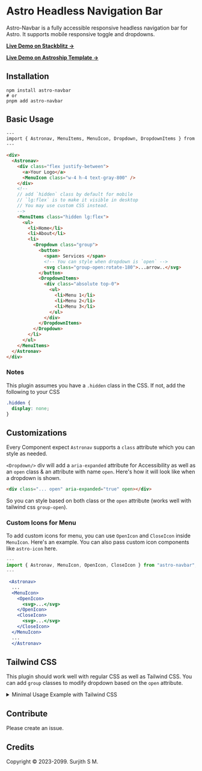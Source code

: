 # Astro Headless Navigation Bar

Astro-Navbar is a fully accessible responsive headless navigation bar for Astro. It supports mobile responsive toggle and dropdowns.

[**Live Demo on Stackblitz →**](https://stackblitz.com/edit/github-jpfnv9?file=src/pages/index.astro)

[**Live Demo on Astroship Template →**](https://astroship.web3templates.com/)

## Installation

```
npm install astro-navbar
# or
pnpm add astro-navbar
```

## Basic Usage

```html
---
import { Astronav, MenuItems, MenuIcon, Dropdown, DropdownItems } from "astro-navbar";
---

<div>
  <Astronav>
    <div class="flex justify-between">
      <a>Your Logo</a>
      <MenuIcon class="w-4 h-4 text-gray-800" />
    </div>
    <!--
    // add `hidden` class by default for mobile
    // `lg:flex` is to make it visible in desktop
    // You may use custom CSS instead.
    -->
    <MenuItems class="hidden lg:flex">
      <ul>
        <li>Home</li>
        <li>About</li>
        <li>
          <Dropdown class="group">
            <button>
              <span> Services </span>
              <!-- You can style when dropdown is `open` -->
              <svg class="group-open:rotate-180">...arrow..</svg>
            </button>
            <DropdownItems>
              <div class="absolute top-0">
                <ul>
                  <li>Menu 1</li>
                  <li>Menu 2</li>
                  <li>Menu 3</li>
                </ul>
              </div>
            </DropdownItems>
          </Dropdown>
        </li>
      </ul>
    </MenuItems>
  </Astronav>
</div>
```

### Notes

This plugin assumes you have a `.hidden` class in the CSS. If not, add the following to your CSS

```css
.hidden {
  display: none;
}
```

## Customizations

Every Component expect `Astronav` supports a `class` attribute which you can style as needed.

`<Dropdown/>` div will add a `aria-expanded` attribute for Accessibility as well as an `open` class & an attribute with name `open`. Here's how it will look like when a dropdown is shown.

```html
<div class="... open" aria-expanded="true" open></div>
```

So you can style based on both class or the `open` attribute (works well with tailwind css `group-open`).

### Custom Icons for Menu

To add custom icons for menu, you can use `OpenIcon` and `CloseIcon` inside `MenuIcon`. Here's an example. You can also pass custom icon components like `astro-icon` here.

```jsx
---
import { Astronav, MenuIcon, OpenIcon, CloseIcon } from "astro-navbar";
---

 <Astronav>
  ...
  <MenuIcon>
    <OpenIcon>
      <svg>...</svg>
    </OpenIcon>
    <CloseIcon>
      <svg>...</svg>
    </CloseIcon>
  </MenuIcon>
  ...
  </Astronav>
```

## Tailwind CSS

This plugin should work well with regular CSS as well as Tailwind CSS. You can add `group` classes to modify dropdown based on the `open` attribute.

<details>
<summary>Minimal Usage Example with Tailwind CSS</summary>

```html
---
import { Astronav, MenuItems, MenuIcon,  Dropdown, DropdownItems } from "astro-navbar";
---

<header class="lg:flex p-5  gap-5">
  <Astronav>
    <div class="flex w-full justify-between">
      <a>Your Logo</a>
      <div class="block lg:hidden">
        <MenuIcon class="w-4 h-4 text-gray-800" />
      </div>
    </div>
    <MenuItems class="hidden lg:flex">
      <ul class="flex flex-col lg:flex-row lg:gap-5">
        <li>Home</li>
        <li>About</li>
        <li>
          <Dropdown class="group">
            <button class="flex items-center">
              <span> Services </span>
              <svg
                xmlns="http://www.w3.org/2000/svg"
                fill="none"
                viewBox="0 0 24 24"
                stroke-width="3"
                stroke="currentColor"
                class="w-3 h-3 mt-0.5 group-open:rotate-180">
                <path
                  stroke-linecap="round"
                  stroke-linejoin="round"
                  d="M19.5 8.25l-7.5 7.5-7.5-7.5"></path>
              </svg>
            </button>
            <DropdownItems class="relative">
              <div class="absolute top-0">
                <ul>
                  <li>Menu 1</li>
                  <li>Menu 2</li>
                  <li>Menu 3</li>
                </ul>
              </div>
            </DropdownItems>
          </Dropdown>
        </li>
      </ul>
    </MenuItems>
  </Astronav>
</header>
```

</details>

## Contribute

Please create an issue.

## Credits

Copyright ©️ 2023-2099. Surjith S M.
